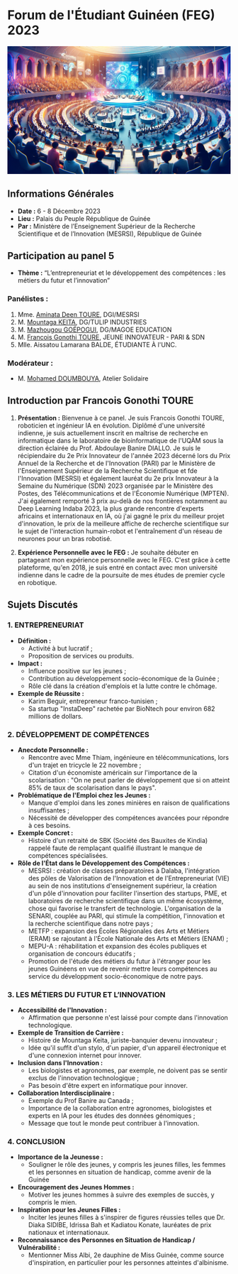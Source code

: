 # Forum de l'Étudiant Guinéen (FEG) 2023

![Couverture FEG : Forum de l’Étudiant Guinéen 2023](images/FEG2023CoverImage.png)

## Informations Générales
- **Date :** 6 - 8 Décembre 2023
- **Lieu :** Palais du Peuple République de Guinée
- **Par :** Ministère de l’Enseignement Supérieur de la Recherche Scientifique et de l’Innovation (MESRSI), République de Guinée

## Participation au panel 5
- **Thème :** “L’entrepreneuriat et le développement des compétences : les métiers du futur et l’innovation”

### Panélistes :

1. Mme. [Aminata Deen TOURE](https://www.linkedin.com/in/aminata-deen-t-25a04a4a/), DGI/MESRSI
2. M. [Mountaga KEITA](https://www.linkedin.com/in/mountaga-keita-439476143/), DG/TULIP INDUSTRIES
3. M. [Mazhougou GOÉPOGUI](https://www.facebook.com/massaleidamagoe.mazoughou), DG/MAGOE EDUCATION
4. M. [Francois Gonothi TOURE](https://www.linkedin.com/in/gtfrans2re/), JEUNE INNOVATEUR - PARI & SDN
5. Mlle. Aissatou Lamarana BALDE, ÉTUDIANTE À l'UNC.

### Modérateur :
- M. [Mohamed DOUMBOUYA](https://www.linkedin.com/in/mohamed-doumbouya-37469935/), Atelier Solidaire

## Introduction par Francois Gonothi TOURE
1. **Présentation :** Bienvenue à ce panel. Je suis Francois Gonothi TOURE, roboticien et ingénieur IA en évolution. Diplômé d'une université indienne, je suis actuellement inscrit en maîtrise de recherche en informatique dans le laboratoire de bioinformatique de l'UQÀM sous la direction éclairée du Prof. Abdoulaye Banire DIALLO. Je suis le récipiendaire du 2e Prix Innovateur de l'année 2023 décerné lors du Prix Annuel de la Recherche et de l'Innovation (PARI) par le Ministère de l'Enseignement Supérieur de la Recherche Scientifique et fde l'Innovation (MESRSI) et également lauréat du 2e prix Innovateur à la Semaine du Numérique (SDN) 2023 organisée par le Ministère des Postes, des Télécommunications et de l'Économie Numérique (MPTEN). J'ai également remporté 3 prix au-delà de nos frontières notamment au Deep Learning Indaba 2023, la plus grande rencontre d'experts africains et internationaux en IA, où j'ai gagné le prix du meilleur projet d'innovation, le prix de la meilleure affiche de recherche scientifique sur le sujet de l'interaction humain-robot et l'entraînement d'un réseau de neurones pour un bras robotisé.

2. **Expérience Personnelle avec le FEG :** Je souhaite débuter en partageant mon expérience personnelle avec le FEG. C'est grâce à cette plateforme, qu'en 2018, je suis entré en contact avec mon université indienne dans le cadre de la poursuite de mes études de premier cycle en robotique.

## Sujets Discutés
### 1. ENTREPRENEURIAT
- **Définition :**
  - Activité à but lucratif ;
  - Proposition de services ou produits.
- **Impact :**
  - Influence positive sur les jeunes ;
  - Contribution au développement socio-économique de la Guinée ;
  - Rôle clé dans la création d'emplois et la lutte contre le chômage.
- **Exemple de Réussite :**
  - Karim Beguir, entrepreneur franco-tunisien ;
  - Sa startup "InstaDeep" rachetée par BioNtech pour environ 682 millions de dollars.

### 2. DÉVELOPPEMENT DE COMPÉTENCES
- **Anecdote Personnelle :**
  - Rencontre avec Mme Thiam, ingénieure en télécommunications, lors d'un trajet en tricycle le 22 novembre ;
  - Citation d'un économiste américain sur l'importance de la scolarisation : "On ne peut parler de développement que si on atteint 85% de taux de scolarisation dans le pays".
- **Problématique de l'Emploi chez les Jeunes :**
  - Manque d'emploi dans les zones minières en raison de qualifications insuffisantes ;
  - Nécessité de développer des compétences avancées pour répondre à ces besoins.
- **Exemple Concret :**
  - Histoire d'un retraité de SBK (Société des Bauxites de Kindia) rappelé faute de remplaçant qualifié illustrant le manque de compétences spécialisées.
- **Rôle de l'État dans le Développement des Compétences :**
  - MESRSI : création de classes préparatoires à Dalaba,  l'intégration des pôles de Valorisation de l'Innovation et de l'Entrepreneuriat (VIE) au sein de nos institutions d'enseignement supérieur, la création d'un pôle d'innovation pour faciliter l'insertion des startups, PME, et laboratoires de recherche scientifique dans un même écosystème, chose qui favorise le transfert de technologie. L'organisation de la SENARI, couplée au PARI, qui stimule la compétition, l'innovation et la recherche scientifique dans notre pays ;
  - METFP : expansion des Écoles Régionales des Arts et Métiers (ERAM) se rajoutant à l'École Nationale des Arts et Métiers (ENAM) ;
  - MEPU-A : réhabilitation et expansion des écoles publiques et organisation de concours éducatifs ;
  - Promotion de l'étude des métiers du futur à l'étranger pour les jeunes Guinéens en vue de revenir mettre leurs compétences au service du développment socio-économique de notre pays.

### 3. LES MÉTIERS DU FUTUR ET L’INNOVATION
- **Accessibilité de l'Innovation :**
  - Affirmation que personne n'est laissé pour compte dans l'innovation technologique.
- **Exemple de Transition de Carrière :**
  - Histoire de Mountaga Keita, juriste-banquier devenu innovateur ;
  - Idée qu'il suffit d'un stylo, d'un papier, d'un appareil électronique et d'une connexion internet pour innover.
- **Inclusion dans l'Innovation :**
  - Les biologistes et agronomes, par exemple, ne doivent pas se sentir exclus de l'innovation technologique ;
  - Pas besoin d'être expert en informatique pour innover.
- **Collaboration Interdisciplinaire :**
  - Exemple du Prof Banire au Canada ;
  - Importance de la collaboration entre agronomes, biologistes et experts en IA pour les études des données génomiques ;
  - Message que tout le monde peut contribuer à l'innovation.

### 4. CONCLUSION
- **Importance de la Jeunesse :**
  - Souligner le rôle des jeunes, y compris les jeunes filles, les femmes et les personnes en situation de handicap, comme avenir de la Guinée
- **Encouragement des Jeunes Hommes :**
  - Motiver les jeunes hommes à suivre des exemples de succès, y compris le mien.
- **Inspiration pour les Jeunes Filles :**
  - Inciter les jeunes filles à s'inspirer de figures réussies telles que Dr. Diaka SIDIBE, Idrissa Bah et Kadiatou Konate, lauréates de prix nationaux et internationaux.
- **Reconnaissance des Personnes en Situation de Handicap / Vulnérabilité :**
  - Mentionner Miss Albi, 2e dauphine de Miss Guinée, comme source d'inspiration, en particulier pour les personnes atteintes d'albinisme.
